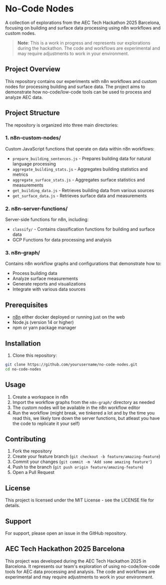 # No-Code Nodes

A collection of explorations from the AEC Tech Hackathon 2025 Barcelona, focusing on building and surface data processing using n8n workflows and custom nodes.

> **Note**: This is a work in progress and represents our explorations during the hackathon. The code and workflows are experimental and may require adjustments to work in your environment.

## Project Overview

This repository contains our experiments with n8n workflows and custom nodes for processing building and surface data. The project aims to demonstrate how no-code/low-code tools can be used to process and analyze AEC data.

## Project Structure

The repository is organized into three main directories:

### 1. n8n-custom-nodes/

Custom JavaScript functions that operate on data within n8n workflows:

- `prepare_building_sentences.js` - Prepares building data for natural language processing
- `aggregate_building_stats.js` - Aggregates building statistics and metrics
- `aggregate_surface_stats.js` - Aggregates surface statistics and measurements
- `get_building_data.js` - Retrieves building data from various sources
- `get_surface_data.js` - Retrieves surface data and measurements

### 2. n8n-server-functions/

Server-side functions for n8n, including:

- `classify/` - Contains classification functions for building and surface data
- GCP Functions for data processing and analysis

### 3. n8n-graph/

Contains n8n workflow graphs and configurations that demonstrate how to:

- Process building data
- Analyze surface measurements
- Generate reports and visualizations
- Integrate with various data sources

## Prerequisites

- [n8n](https://n8n.io/) either docker deployed or running just on the web
- Node.js (version 14 or higher)
- npm or yarn package manager

## Installation

1. Clone this repository:

```bash
git clone https://github.com/yourusername/no-code-nodes.git
cd no-code-nodes
```

## Usage

1. Create a workspace in n8n
2. Import the workflow graphs from the `n8n-graph/` directory as needed
3. The custom nodes will be available in the n8n workflow editor
4. Run the workflow (might break, we tinkered a lot and by the time you read this, we likely tore down the server functions, but atleast you have the code to replicate it your self)

## Contributing

1. Fork the repository
2. Create your feature branch (`git checkout -b feature/amazing-feature`)
3. Commit your changes (`git commit -m 'Add some amazing feature'`)
4. Push to the branch (`git push origin feature/amazing-feature`)
5. Open a Pull Request

## License

This project is licensed under the MIT License - see the LICENSE file for details.

## Support

For support, please open an issue in the GitHub repository.

## AEC Tech Hackathon 2025 Barcelona

This project was developed during the AEC Tech Hackathon 2025 in Barcelona. It represents our team's exploration of using no-code/low-code tools for AEC data processing and analysis. The code and workflows are experimental and may require adjustments to work in your environment.

